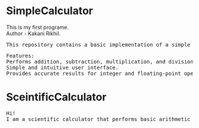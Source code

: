 # SimpleCalculator
This is my first programe.
<br>
Author - Kakani Rikhil.
<br>
<pre>This repository contains a basic implementation of a simple calculator in the C programming language. The calculator performs four fundamental arithmetic operations: addition, subtraction, multiplication, and division.</pre>
<pre>Features:
Performs addition, subtraction, multiplication, and division.
Simple and intuitive user interface.
Provides accurate results for integer and floating-point operands.
</pre>
<h1>SceintificCalculator</h1>
<pre>Hi!
I am a scientific calculator that performs basic arithmetic operations on real numbers (integers or decimals). I performs trigonometric and logrithimic operations.as well as I also works same as simple calculator which is designed by my owner before.</pre>

